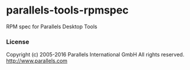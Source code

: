 # parallels-tools-rpmspec
RPM spec for Parallels Desktop Tools

### License
Copyright (c) 2005-2016 Parallels International GmbH
All rights reserved.
http://www.parallels.com
